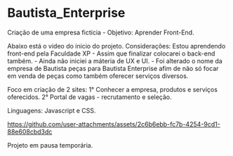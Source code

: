 # Bautista_Enterprise
Criação de uma empresa fictícia  -  Objetivo: Aprender Front-End.

Abaixo está o video do inicio do projeto.
Considerações: Estou aprendendo front-end pela Faculdade XP - Assim que finalizar colocarei o 
back-end também. - Ainda não iniciei a máteria de UX e UI. - Foi alterado o nome da empresa de Bautista peças para Bautista Enterprise
afim de não só focar em venda de peças como também oferecer serviços diversos.

Foco em criação de 2 sites:
 1° Conhecer a empresa, produtos e serviços oferecidos.
 2° Portal de vagas - recrutamento e seleção.

Linguagens: Javascript e CSS.

https://github.com/user-attachments/assets/2c6b6ebb-fc7b-4254-9cd1-88e608cbd3dc

Projeto em pausa temporária.

